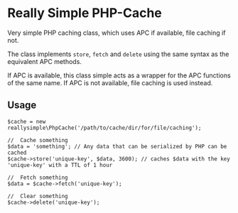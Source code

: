 Really Simple PHP-Cache
=======================

Very simple PHP caching class, which uses APC if available, file caching if not.

The class implements `store`, `fetch` and `delete` using the same syntax as the equivalent APC methods. 

If APC is available, this class simple acts as a wrapper for the APC functions of the same name. If APC is not available, file caching is used instead.

Usage
-----

    $cache = new reallysimple\PhpCache('/path/to/cache/dir/for/file/caching');
    
    //	Cache something
   	$data = 'something'; // Any data that can be serialized by PHP can be cached
    $cache->store('unique-key', $data, 3600); // caches $data with the key 'unique-key' with a TTL of 1 hour
    
    //	Fetch something
    $data = $cache->fetch('unique-key');
    
    //	Clear something
    $cache->delete('unique-key');
    

